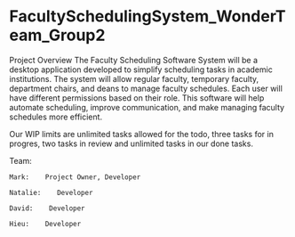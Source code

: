# FacultySchedulingSystem_WonderTeam_Group2

Project Overview
The Faculty Scheduling Software System will be a desktop application developed to simplify scheduling tasks in academic institutions. The system will allow regular faculty, temporary faculty, department chairs, and deans to manage faculty schedules. Each user will have different permissions based on their role. This software will help automate scheduling, improve communication, and make managing faculty schedules more efficient.

Our WIP limits are unlimited tasks allowed for the todo, three tasks for in progres, two tasks in review and unlimited tasks in our done tasks. 

Team: 
    
    Mark:    Project Owner, Developer

    Natalie:    Developer

    David:    Developer
    
    Hieu:    Developer

